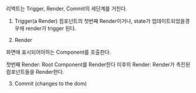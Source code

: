 
리액트는 Trigger, Render, Commit의 세단계를 거친다.


1. Trigger(a Render)
컴포넌트의 첫번째 Render이거나, state가 업데이트되었을경우에
render가 trigger 된다.


2. Render

화면에 표시되어야하는 Component를 호출한다.

첫번째 Render: Root Component를 Render한다
이후의 Render: Render가 촉진된 컴포넌트들을 Render한다.


3. Commit  (changes to the dom)